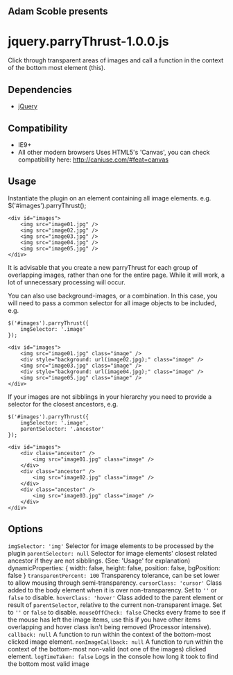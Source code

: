 ## Adam Scoble presents
# jquery.parryThrust-1.0.0.js
Click through transparent areas of images and call a function in the context of the bottom most element (this).

## Dependencies
* [jQuery](http://docs.jquery.com/)

## Compatibility
* IE9+
* All other modern browsers
Uses HTML5's 'Canvas', you can check compatibility here:
http://caniuse.com/#feat=canvas

## Usage
Instantiate the plugin on an element containing all image elements. e.g.
    $('#images').parryThrust();

    <div id="images">
        <img src="image01.jpg" />
        <img src="image02.jpg" />
        <img src="image03.jpg" />
        <img src="image04.jpg" />
        <img src="image05.jpg" />
    </div>

It is advisable that you create a new parryThrust for each group of overlapping images, rather than one for the entire page. While it will work, a lot of unnecessary processing will occur.

You can also use background-images, or a combination. In this case, you will need to pass a common selector for all image objects to be included, e.g.

	$('#images').parryThrust({
    	imgSelector: '.image'
	});

	<div id="images">
	    <img src="image01.jpg" class="image" />
	    <div style="background: url(image02.jpg);" class="image" />
	    <img src="image03.jpg" class="image" />
	    <div style="background: url(image04.jpg);" class="image" />
	    <img src="image05.jpg" class="image" />
	</div>

If your images are not sibblings in your hierarchy you need to provide a selector for the closest ancestors, e.g.

	$('#images').parryThrust({
	    imgSelector: '.image',
	    parentSelector: '.ancestor'
	});

	<div id="images">
	    <div class="ancestor" />
	        <img src="image01.jpg" class="image" />
	    </div>
	    <div class="ancestor" />
	        <img src="image02.jpg" class="image" />
	    </div>
	    <div class="ancestor" />
	        <img src="image03.jpg" class="image" />
	    </div>
	</div>

## Options
`imgSelector: 'img'` Selector for image elements to be processed by the plugin
`parentSelector: null` Selector for image elements' closest related ancestor if they are not sibblings. (See: 'Usage' for explanation)
	dynamicProperties: { width: false,
	                     height: false,
	                     position: false,
	                     bgPosition: false
	}
`transparentPercent: 100` Transparency tolerance, can be set lower to allow mousing through semi-transparency.
`cursorClass: 'cursor'` Class added to the body element when it is over non-transparency. Set to `''` or `false` to disable.
`hoverClass: 'hover'` Class added to the parent element or result of `parentSelector`, relative to the current non-transparent image. Set to `''` or `false` to disable.
`mouseOffCheck: false` Checks every frame to see if the mouse has left the image items, use this if you have other items overlapping and hover class isn't  being removed (Processor intensive).
`callback: null` A function to run within the context of the bottom-most clicked image element.
`nonImageCallback: null` A function to run within the context of the bottom-most non-valid (not one of the images) clicked element.
`logTimeTaken: false` Logs in the console how long it took to find the bottom most valid image

